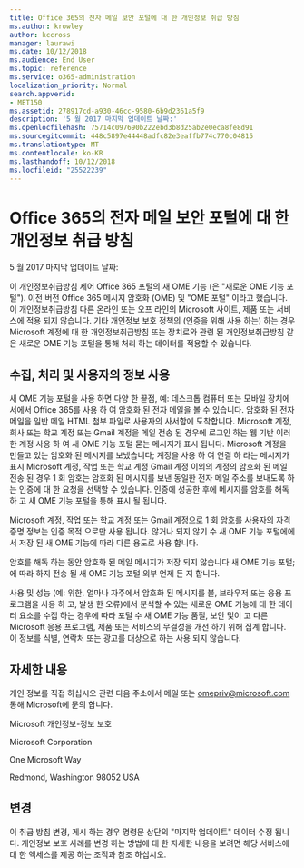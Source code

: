 ```yaml
---
title: Office 365의 전자 메일 보안 포털에 대 한 개인정보 취급 방침
ms.author: krowley
author: kccross
manager: laurawi
ms.date: 10/12/2018
ms.audience: End User
ms.topic: reference
ms.service: o365-administration
localization_priority: Normal
search.appverid:
- MET150
ms.assetid: 278917cd-a930-46cc-9580-6b9d2361a5f9
description: '5 월 2017 마지막 업데이트 날짜:'
ms.openlocfilehash: 75714c097690b222ebd3b8d25ab2e0eca8fe8d91
ms.sourcegitcommit: 448c5897e44448adfc82e3eaffb774c770c04815
ms.translationtype: MT
ms.contentlocale: ko-KR
ms.lasthandoff: 10/12/2018
ms.locfileid: "25522239"
---
```

# <a name="privacy-statement-for-office-365-secure-email-portal"></a>Office 365의 전자 메일 보안 포털에 대 한 개인정보 취급 방침

5 월 2017 마지막 업데이트 날짜:
  
이 개인정보취급방침 제어 Office 365 포털의 새 OME 기능 (은 "새로운 OME 기능 포털"). 이전 버전 Office 365 메시지 암호화 (OME) 및 "OME 포털" 이라고 했습니다. 이 개인정보취급방침 다른 온라인 또는 오프 라인의 Microsoft 사이트, 제품 또는 서비스에 적용 되지 않습니다. 기타 개인정보 보호 정책의 (인증을 위해 사용 하는) 하는 경우 Microsoft 계정에 대 한 개인정보취급방침 또는 장치로와 관련 된 개인정보취급방침 같은 새로운 OME 기능 포털을 통해 처리 하는 데이터를 적용할 수 있습니다.
  
## <a name="collection-processing-and-use-of-your-information"></a>수집, 처리 및 사용자의 정보 사용

새 OME 기능 포털을 사용 하면 다양 한 끝점, 예: 데스크톱 컴퓨터 또는 모바일 장치에서에서 Office 365를 사용 하 여 암호화 된 전자 메일을 볼 수 있습니다. 암호화 된 전자 메일을 일반 메일 HTML 첨부 파일로 사용자의 사서함에 도착합니다. Microsoft 계정, 회사 또는 학교 계정 또는 Gmail 계정을 메일 전송 된 경우에 로그인 하는 웹 기반 이러한 계정 사용 하 여 새 OME 기능 포털 묻는 메시지가 표시 됩니다. Microsoft 계정을 만들고 있는 암호화 된 메시지를 보냈습니다; 계정을 사용 하 여 연결 하 라는 메시지가 표시 Microsoft 계정, 작업 또는 학교 계정 Gmail 계정 이외의 계정의 암호화 된 메일 전송 된 경우 1 회 암호는 암호화 된 메시지를 보낸 동일한 전자 메일 주소를 보내도록 하는 인증에 대 한 요청을 선택할 수 있습니다. 인증에 성공한 후에 메시지를 암호를 해독 하 고 새 OME 기능 포털을 통해 표시 될 됩니다.
  
Microsoft 계정, 작업 또는 학교 계정 또는 Gmail 계정으로 1 회 암호를 사용자의 자격 증명 정보는 인증 목적 으로만 사용 됩니다. 않거나 되지 않기 수 새 OME 기능 포털에에서 저장 된 새 OME 기능에 따라 다른 용도로 사용 합니다.
  
암호를 해독 하는 동안 암호화 된 메일 메시지가 저장 되지 않습니다 새 OME 기능 포털;에 따라 하지 전송 될 새 OME 기능 포털 외부 언제 든 지 합니다.
  
사용 및 성능 (예: 위한, 얼마나 자주에서 암호화 된 메시지를 볼, 브라우저 또는 응용 프로그램을 사용 하 고, 발생 한 오류)에서 분석할 수 있는 새로운 OME 기능에 대 한 데이터 요소를 수집 하는 경우에 따라 포털 수 새 OME 기능 품질, 보안 및이 고 다른 Microsoft 응용 프로그램, 제품 또는 서비스의 무결성을 개선 하기 위해 집계 합니다. 이 정보를 식별, 연락처 또는 광고를 대상으로 하는 사용 되지 않습니다.
  
## <a name="for-more-information"></a>자세한 내용

개인 정보를 직접 하십시오 관련 다음 주소에서 메일 또는 [omepriv@microsoft.com](mailto:omepriv@microsoft.com)통해 Microsoft에 문의 합니다.
  
Microsoft 개인정보-정보 보호
  
Microsoft Corporation
  
One Microsoft Way
  
Redmond, Washington 98052 USA

  
## <a name="changes"></a>변경

이 취급 방침 변경, 게시 하는 경우 명령문 상단의 "마지막 업데이트" 데이터 수정 됩니다. 개인정보 보호 사례를 변경 하는 방법에 대 한 자세한 내용을 보려면 해당 서비스에 대 한 액세스를 제공 하는 조직과 참조 하십시오.
  


